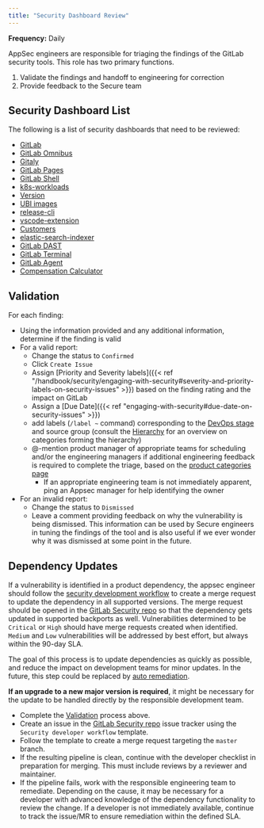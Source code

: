 ```yaml
---
title: "Security Dashboard Review"
---
```


**Frequency:** Daily

AppSec engineers are responsible for triaging the findings of the GitLab security tools. This role has two primary functions.

1. Validate the findings and handoff to engineering for correction
1. Provide feedback to the Secure team

## Security Dashboard List

The following is a list of security dashboards that need to be reviewed:

- [GitLab](https://gitlab.com/gitlab-org/gitlab/-/security/vulnerability_report)
- [GitLab Omnibus](https://gitlab.com/gitlab-org/omnibus-gitlab/-/security/vulnerability_report)
- [Gitaly](https://gitlab.com/gitlab-org/gitaly/security/vulnerability_report)
- [GitLab Pages](https://gitlab.com/gitlab-org/gitlab-pages/-/security/vulnerability_report)
- [GitLab Shell](https://gitlab.com/gitlab-org/gitlab-shell/-/security/vulnerability_report)
- [k8s-workloads](https://gitlab.com/groups/gitlab-com/gl-infra/k8s-workloads/-/security/vulnerability_report)
- [Version](https://gitlab.com/gitlab-services/version-gitlab-com/-/security/vulnerability_report)
- [UBI images](https://gitlab.com/gitlab-com/gl-security/product-security/appsec/container-scanners/-/security/vulnerability_report/)
- [release-cli](https://gitlab.com/gitlab-org/release-cli/-/security/vulnerability_report/)
- [vscode-extension](https://gitlab.com/gitlab-org/gitlab-vscode-extension/-/security/vulnerability_report)
- [Customers](https://gitlab.com/gitlab-org/customers-gitlab-com/-/security/vulnerability_report)
- [elastic-search-indexer](https://gitlab.com/gitlab-org/gitlab-elasticsearch-indexer/-/security/vulnerability_report)
- [GitLab DAST](https://gitlab.com/gitlab-org/security-products/dast/-/security/vulnerability_report/)
- [GitLab Terminal](https://gitlab.com/gitlab-org/gitlab-terminal/-/security/vulnerability_report/)
- [GitLab Agent](https://gitlab.com/gitlab-org/cluster-integration/gitlab-agent/-/security/vulnerability_report)
- [Compensation Calculator](https://gitlab.com/gitlab-com/people-group/peopleops-eng/compensation-calculator/-/security/vulnerability_report)

## Validation

For each finding:

- Using the information provided and any additional information, determine if the finding is valid
- For a valid report:
    - Change the status to `Confirmed`
    - Click `Create Issue`
    - Assign [Priority and Severity labels]({{< ref "/handbook/security/engaging-with-security#severity-and-priority-labels-on-security-issues" >}}) based on the finding rating and the impact on GitLab
    - Assign a [Due Date]({{< ref "engaging-with-security#due-date-on-security-issues" >}})
    - add labels (`/label ~` command) corresponding to the [DevOps stage](/handbook/product/categories/#devops-stages) and source group (consult the [Hierarchy](/handbook/product/categories/#hierarchy) for an overview on categories forming the hierarchy)
    - @-mention product manager of appropriate teams for scheduling and/or the engineering managers if additional engineering feedback is required to complete the triage, based on the [product categories page](/handbook/product/categories/)
        - If an appropriate engineering team is not immediately apparent, ping an Appsec manager for help identifying the owner
- For an invalid report:
    - Change the status to `Dismissed`
    - Leave a comment providing feedback on why the vulnerability is being dismissed. This information can be used by Secure engineers in tuning the findings of the tool and is also useful if we ever wonder why it was dismissed at some point in the future.

## Dependency Updates

If a vulnerability is identified in a product dependency, the appsec engineer should follow the [security development workflow](https://gitlab.com/gitlab-org/release/docs/blob/master/general/security/developer.md) to create a merge request to update the dependency in all supported versions. The merge request should be opened in the [GitLab Security repo](https://gitlab.com/gitlab-org/security/gitlab) so that the dependency gets updated in supported backports as well. Vulnerabilities determined to be `Critical` or `High` should have merge requests created when identified. `Medium` and `Low` vulnerabilities will be addressed by best effort, but always within the 90-day SLA.

The goal of this process is to update dependencies as quickly as possible, and reduce the impact on development teams for minor updates. In the future, this step could be replaced by [auto remediation](https://gitlab.com/gitlab-org/gitlab/issues/37452).

**If an upgrade to a new major version is required**, it might be necessary for the update to be handled directly by the responsible development team.

- Complete the [Validation](#validation) process above.
- Create an issue in the [GitLab Security repo](https://gitlab.com/gitlab-org/security/gitlab/issues) issue tracker using the `Security developer workflow` template.
- Follow the template to create a merge request targeting the `master` branch.
- If the resulting pipeline is clean, continue with the developer checklist in preparation for merging. This must include reviews by a reviewer and maintainer.
- If the pipeline fails, work with the responsible engineering team to remediate. Depending on the cause, it may be necessary for a developer with advanced knowledge of the dependency functionality to review the change. If a developer is not immediately available, continue to track the issue/MR to ensure remediation within the defined SLA.
